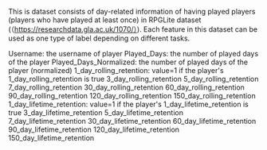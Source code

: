 This is dataset consists of day-related information of having played players (players who have played at least once) in RPGLite dataset (（https://researchdata.gla.ac.uk/1070/）). Each feature in this dataset can be used as one type of label depending on different tasks. 

Username: the username of player
Played_Days: the number of played days of the player
Played_Days_Normalized: the number of played days of the player (normalized)
1_day_rolling_retention: value=1 if the player's 1_day_rolling_retention is true
3_day_rolling_retention
5_day_rolling_retention
7_day_rolling_retention
30_day_rolling_retention
60_day_rolling_retention
90_day_rolling_retention
120_day_rolling_retention
150_day_rolling_retention
1_day_lifetime_retention: value=1 if the player's 1_day_lifetime_retention is true
3_day_lifetime_retention
5_day_lifetime_retention
7_day_lifetime_retention
30_day_lifetime_retention
60_day_lifetime_retention
90_day_lifetime_retention
120_day_lifetime_retention
150_day_lifetime_retention